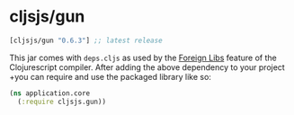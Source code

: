 # cljsjs/gun

[](dependency)
```clojure
[cljsjs/gun "0.6.3"] ;; latest release
```
[](/dependency)

This jar comes with `deps.cljs` as used by the [Foreign Libs][flibs] feature of the Clojurescript compiler. After adding the above dependency to your project +you can require and use the packaged library like so:
 
```clojure
(ns application.core
  (:require cljsjs.gun))
```
 
[flibs]: https://github.com/clojure/clojurescript/wiki/Foreign-Dependencies
